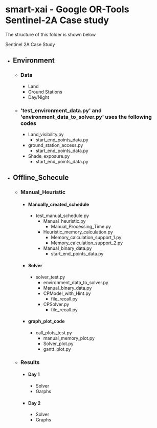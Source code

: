 # smart-xai - Google OR-Tools Sentinel-2A Case study

The structure of this folder is shown below<br/>

Sentinel 2A Case Study<br/>

 - ## Environment
      - ### Data
          - Land
          - Ground Stations
          - Day/Night
      - ### 'test_environment_data.py' and 'environment_data_to_solver.py' uses the following codes
          - Land_visibility.py
              - start_end_points_data.py
          - ground_station_access.py
              - start_end_points_data.py
          - Shade_exposure.py
             - start_end_points_data.py

 - ## Offline_Schecule
      - ### Manual_Heuristic
          - #### Manually_created_schedule
               - test_manual_schedule.py 
                    - Manual_heuristic.py
                        - Manual_Processing_Time.py
                    - Heuristic_memory_calculation.py
                         - Memory_calculation_support_1.py
                         - Memory_calculation_support_2.py
                    - Manual_binary_data.py
                         - start_end_points_data.py
        
           - #### Solver
             - solver_test.py
                - environment_data_to_solver.py
                - Manual_binary_data.py
                - CPModel_with_Hint.py
                   - file_recall.py
                - CPSolver.py
                   - file_recall.py
          
           - #### graph_plot_code
               - call_plots_test.py
                   - manual_memory_plot.py
                   - Solver_plot.py
                   - gantt_plot.py
     
     - ### Results
          - #### Day 1
              - Solver
              - Garphs
          - #### Day 2
              - Solver
              - Graphs
